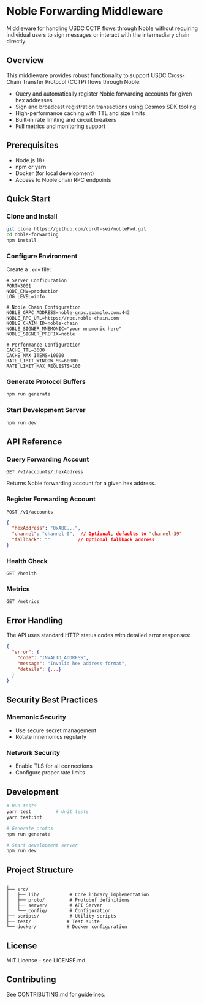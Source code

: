 # Noble Forwarding Middleware

Middleware for handling USDC CCTP flows through Noble without requiring individual users to sign messages or interact with the intermediary chain directly.

## Overview

This middleware provides robust functionality to support USDC Cross-Chain Transfer Protocol (CCTP) flows through Noble:

- Query and automatically register Noble forwarding accounts for given hex addresses
- Sign and broadcast registration transactions using Cosmos SDK tooling
- High-performance caching with TTL and size limits
- Built-in rate limiting and circuit breakers
- Full metrics and monitoring support

## Prerequisites

- Node.js 18+
- npm or yarn
- Docker (for local development)
- Access to Noble chain RPC endpoints

## Quick Start

### Clone and Install

```bash
git clone https://github.com/cordt-sei/nobleFwd.git
cd noble-forwarding
npm install
```

### Configure Environment

Create a `.env` file:

```env
# Server Configuration
PORT=3001
NODE_ENV=production
LOG_LEVEL=info

# Noble Chain Configuration
NOBLE_GRPC_ADDRESS=noble-grpc.example.com:443
NOBLE_RPC_URL=https://rpc.noble-chain.com
NOBLE_CHAIN_ID=noble-chain
NOBLE_SIGNER_MNEMONIC="your mnemonic here"
NOBLE_SIGNER_PREFIX=noble

# Performance Configuration
CACHE_TTL=3600
CACHE_MAX_ITEMS=10000
RATE_LIMIT_WINDOW_MS=60000
RATE_LIMIT_MAX_REQUESTS=100
```

### Generate Protocol Buffers

```bash
npm run generate
```

### Start Development Server

```bash
npm run dev
```

## API Reference

### Query Forwarding Account

`GET /v1/accounts/:hexAddress`

Returns Noble forwarding account for a given hex address.

### Register Forwarding Account

`POST /v1/accounts`

```json
{
  "hexAddress": "0xABC...",
  "channel": "channel-0",  // Optional, defaults to "channel-39"
  "fallback": ""          // Optional fallback address
}
```

### Health Check

`GET /health`

### Metrics

`GET /metrics`

## Error Handling

The API uses standard HTTP status codes with detailed error responses:

```json
{
  "error": {
    "code": "INVALID_ADDRESS",
    "message": "Invalid hex address format",
    "details": {...}
  }
}
```

## Security Best Practices

### Mnemonic Security

- Use secure secret management
- Rotate mnemonics regularly

### Network Security

- Enable TLS for all connections
- Configure proper rate limits

## Development

```bash
# Run tests
yarn test         # Unit tests
yarn test:int

# Generate protos
npm run generate

# Start development server
npm run dev
```

## Project Structure

```shell
.
├── src/
│   ├── lib/           # Core library implementation
│   ├── proto/         # Protobuf definitions
│   ├── server/        # API Server
│   └── config/        # Configuration
├── scripts/           # Utility scripts
├── test/             # Test suite
└── docker/           # Docker configuration
```

## License

MIT License - see LICENSE.md

## Contributing

See CONTRIBUTING.md for guidelines.
